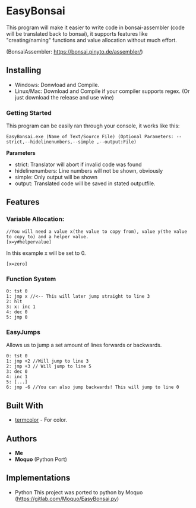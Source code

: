 # EasyBonsai

This program will make it easier to write code in bonsai-assembler (code will be translated back to bonsai), it supports features like "creating/naming" functions and value allocation without much effort.

(BonsaiAssembler: https://bonsai.pinyto.de/assembler/)

## Installing

* Windows:
  Donwload and Compile.
* Linux/Mac:
  Download and Compile if your compiler supports regex. (Or just download the release and use wine)

### Getting Started

This program can be easily ran through your console, it works like this:

```
EasyBonsai.exe (Name of Text/Source File) (Optional Parameters: --strict,--hidelinenumbers,--simple ,--output:File)
```

**Parameters**

* strict:
Translator will abort if invalid code was found
* hidelinenumbers:
Line numbers will not be shown, obviously
* simple:
Only output will be shown
* output:
Translated code will be saved in stated outputfile.

## Features

### Variable Allocation:
```
//You will need a value x(the value to copy from), value y(the value to copy to) and a helper value.
[x=y#helpervalue]
```
In this example x will be set to 0.
```
[x=zero]
```

### Function System
```
0: tst 0
1: jmp x //<-- This will later jump straight to line 3
2: hlt
3: x: inc 1
4: dec 0
5: jmp 0
```
### EasyJumps
Allows us to jump a set amount of lines forwards or backwards.
```
0: tst 0
1: jmp +2 //Will jump to line 3
2: jmp +3 // Will jump to line 5
3: dec 0
4: inc 1
5: [...]
6: jmp -6 //You can also jump backwards! This will jump to line 0
```


## Built With

* [termcolor](https://github.com/ikalnytskyi/termcolor) - For color.

## Authors

* **Me** 
* **Moquo** (Python Port)

## Implementations

* Python
This project was ported to python by Moquo (https://gitlab.com/Moquo/EasyBonsai.py)
